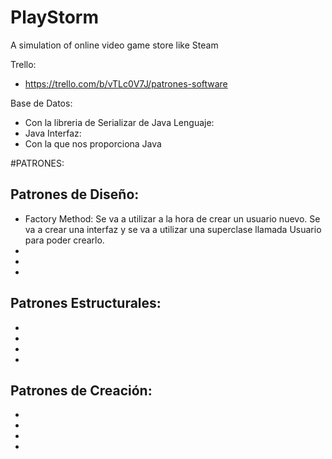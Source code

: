 # PlayStorm
A simulation of online video game store like Steam

Trello:
 - https://trello.com/b/vTLc0V7J/patrones-software
 
Base de Datos:
 - Con la libreria de Serializar de Java
 Lenguaje:
 - Java
 Interfaz:
 - Con la que nos proporciona Java
 
#PATRONES:

## Patrones de Diseño:
 - Factory Method: Se va a utilizar a la hora de crear un usuario nuevo. Se va a crear una interfaz y se va a utilizar una superclase llamada Usuario para poder crearlo.
 -
 -
 -
 
## Patrones Estructurales:
 -
 -
 -
 -
 
## Patrones de Creación:
 -
 -
 -
 -

